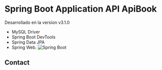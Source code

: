 # Spring Boot Application API ApiBook

Desarrollado en la version v3.1.0

* 	MySQL Driver
*	Spring Boot DevTools
*	Spring Data JPA
*	Spring Web.
![Spring Boot](https://encrypted-tbn0.gstatic.com/images?q=tbn:ANd9GcRpwwkqx7-SLCLn3hgnqaNolgqoi0I-v4HWgQ&usqp=CAU)


<!-- CONTACT -->

## Contact